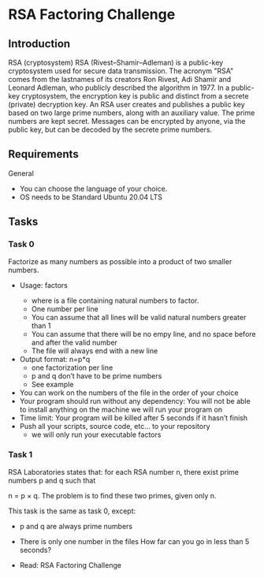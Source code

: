 # RSA Factoring Challenge

## Introduction
RSA (cryptosystem)
RSA (Rivest–Shamir–Adleman) is a public-key cryptosystem used for secure data transmission. The acronym "RSA" comes from the lastnames of its creators Ron Rivest, Adi Shamir and Leonard Adleman, who publicly described the algorithm in 1977.
In a public-key cryptosystem, the encryption key is public and distinct from a secrete (private) decryption key. An RSA user creates and publishes a public key based on two large prime numbers, along with an auxiliary value. The prime numbers are kept secret. Messages can be encrypted by anyone, via the public key, but can be decoded by the secrete prime numbers.

## Requirements
General
- You can choose the language of your choice.
- OS needs to be Standard Ubuntu 20.04 LTS

## Tasks
### Task 0
Factorize as many numbers as possible into a product of two smaller numbers.

- Usage: factors <file>
	* where <file> is a file containing natural numbers to factor.
	* One number per line
	* You can assume that all lines will be valid natural numbers greater than 1
	* You can assume that there will be no empy line, and no space before and after the valid number
	* The file will always end with a new line
- Output format: n=p*q
	* one factorization per line
	* p and q don’t have to be prime numbers
	* See example
- You can work on the numbers of the file in the order of your choice
- Your program should run without any dependency: You will not be able to install anything on the machine we will run your program on
- Time limit: Your program will be killed after 5 seconds if it hasn’t finish
- Push all your scripts, source code, etc… to your repository
	* we will only run your executable factors


### Task 1
RSA Laboratories states that: for each RSA number n, there exist prime numbers p and q such that

n = p × q. The problem is to find these two primes, given only n.

This task is the same as task 0, except:

* p and q are always prime numbers
* There is only one number in the files
How far can you go in less than 5 seconds?

* Read: RSA Factoring Challenge
